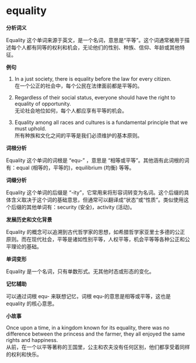 # equality

**分析词义**

  

Equality 这个单词来源于英文，是一个名词，意思是“平等”。这个词通常被用于描述每个人都有同等的权利和机会，无论他们的性别、种族、信仰、年龄或其他特征。

  

**例句**

  

1.  In a just society, there is equality before the law for every citizen.  
    在一个公正的社会中，每个公民在法律面前都是平等的。
    
      
    
2.  Regardless of their social status, everyone should have the right to equality of opportunity.  
    无论社会地位如何，每个人都应享有平等的机会。
    
      
    
3.  Equality among all races and cultures is a fundamental principle that we must uphold.  
    所有种族和文化之间的平等是我们必须维护的基本原则。
    
      
    

  

**词根分析**

  

Equality 这个单词的词根是 “equ-” ，意思是 “相等或平等”。其他涵有此词根的词有：equal (相等的，平等的)，equilibrium (均衡) 等等。

  

**词缀分析**

  

Equality 这个单词的后缀是 “-ity”，它常用来将形容词转变为名词。这个后缀的具体含义取决于这个词的基础意思，但通常可以翻译成“状态”或“性质”。类似使用这个后缀的其他单词有：security (安全)，activity (活动)。

  

**发展历史和文化背景**

  

Equality 的概念可以追溯到古代哲学家的思想，如希腊哲学家亚里士多德的公正原则。而在现代社会，平等是诸如性别平等，人权平等，机会平等等各种公正和公平理论的基础。

  

**单词变形**

  

Equality 是一个名词，只有单数形式。无其他时态或形态的变化。

  

**记忆辅助**

  

可以通过词根 equ- 来联想记忆，词根 equ-的意思是相等或平等，这也是 equality 的核心意思。

  

**小故事**

  

Once upon a time, in a kingdom known for its equality, there was no difference between the princess and the farmer, they all enjoyed the same rights and happiness.  
从前，在一个以平等著称的王国里，公主和农夫没有任何区别，他们都享受着同样的权利和快乐。
